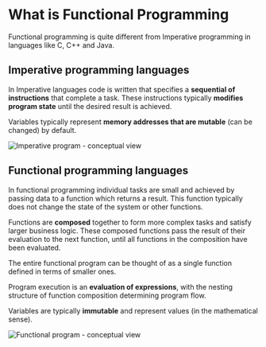 # What is Functional Programming

Functional programming is quite different from Imperative programming in languages like C, C++ and Java.

## Imperative programming languages

In Imperative languages code is written that specifies a **sequential of instructions** that complete a task.  These instructions typically **modifies program state** until the desired result is achieved.

Variables typically represent **memory addresses that are mutable** (can be changed) by default.

![Imperative program - conceptual view](/images/functional-programming-imperative-program.png)

## Functional programming languages

In functional programming individual tasks are small and achieved by passing data to a function which returns a result.  This function typically does not change the state of the system or other functions.

Functions are **composed** together to form more complex tasks and satisfy larger business logic.  These composed functions pass the result of their evaluation to the next function, until all functions in the composition have been evaluated.

The entire functional program can be thought of as a single function defined in terms of smaller ones.

Program execution is an **evaluation of expressions**, with the nesting structure of function composition determining program flow.

Variables are typically **immutable** and represent values (in the mathematical sense).

![Functional program - conceptual view](/images/functional-composition-illustrated.png)
